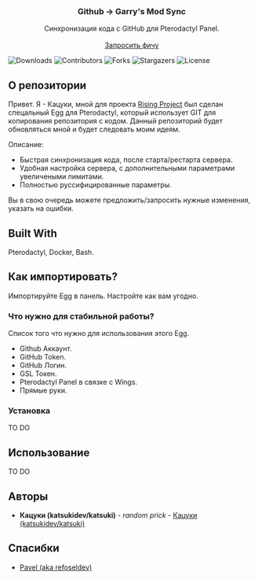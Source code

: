 <br/>
<p align="center">
  <h3 align="center">Github -> Garry's Mod Sync</h3>

  <p align="center">
    Синхронизация кода с GitHub для Pterodactyl Panel.
    <br/>
    <br/>
    <a href="https://github.com/Katsuki/egg-garrysmod-github/issues">Запросить фичу</a>
  </p>
</p>

![Downloads](https://img.shields.io/github/downloads/Katsuki/egg-garrysmod-github/total) ![Contributors](https://img.shields.io/github/contributors/Katsuki/egg-garrysmod-github?color=dark-green) ![Forks](https://img.shields.io/github/forks/Katsuki/egg-garrysmod-github?style=social) ![Stargazers](https://img.shields.io/github/stars/Katsuki/egg-garrysmod-github?style=social) ![License](https://img.shields.io/github/license/Katsuki/egg-garrysmod-github) 

## О репозитории

Привет. Я - Кацуки, мной для проекта <a href="https://github.com/Rising-Project">Rising Project</a> был сделан спецальный Egg для Pterodactyl, который использует GIT для копирования репозитория с кодом. Данный репозиторий будет обновляться мной и будет следовать моим идеям.

Описание:

* Быстрая синхронизация кода, после старта/рестарта сервера.
* Удобная настройка сервера, с дополнительными параметрами увеличеными лимитами.
* Полностью руссифицированные параметры.

Вы в свою очередь можете предложить/запросить нужные изменения, указать на ошибки.

## Built With

Pterodactyl, Docker, Bash.

## Как импортировать?

Импортируйте Egg в панель. Настройте как вам угодно.

### Что нужно для стабильной работы?

Список того что нужно для использования этого Egg.

* Github Аккаунт.
* GitHub Token.
* GitHub Логин.
* GSL Токен.
* Pterodactyl Panel в связке с Wings. 
* Прямые руки.

### Установка

TO DO

## Использование

TO DO


## Авторы

* **Кацуки (katsukidev/katsuki)** - *random prick* - [Кацуки (katsukidev/katsuki)](https://github.com/Katsuki0)

## Спасибки

* [Pavel (aka refoseldev)](https://github.com/refoseldev)